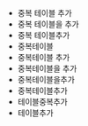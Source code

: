 ﻿- 중복 테이블 추가
- 중복 테이블을 추가
- 중복 테이블추가
- 중복테이블
- 중복테이블 추가
- 중복테이블을 추가
- 중복테이블을추가
- 중복테이블추가
- 테이블중복추가
- 테이블추가
